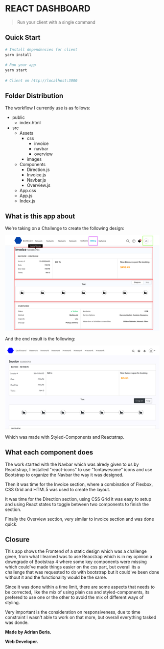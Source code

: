 # REACT DASHBOARD

> Run your client with a single command

## Quick Start

``` bash
# Install dependencies for client
yarn install

# Run your app
yarn start

# Client on http://localhost:3000
```

## Folder Distribution

The workflow I currently use is as follows:

- public
    - index.html 
- src
    - Assets
        - css
            - invoice
            - navbar
            - overview
        - images
    - Components
        - Direction.js
        - Invoice.js
        - Navbar.js
        - Overview.js
    - App.css
    - App.js
    - Index.js

## What is this app about

We're taking on a Challenge to create the following design:

![Challenge](demo-test.png)

And the end result is the following:

![Challenge](readme.png)

Which was made with Styled-Components and Reactstrap.

## What each component does

The work started with the Navbar which was alredy given to us by Reactstrap, I installed "react-icons" to use "fontawesome" icons and use Bootstrap to organize the Navbar the way it was designed.

Then it was time for the Invoice section, where a combination of Flexbox, CSS Grid and HTML5 was used to create the layout.

It was time for the Direction section, using CSS Grid it was easy to setup and using React states to toggle between two components to finish the section.

Finally the Overview section, very similar to invoice section and was done quick.

## Closure

This app shows the Frontend of a static design which was a challenge given, from what I learned was to use Reacstrap which is in my opinion a downgrade of Bootstrap 4 where some key components were missing which could've made things easier on the css part, but overall its a challenge that was requested to do with bootstrap but it could've been done without it and the functionality would be the same.

Since it was done within a time limit, there are some aspects that needs to be corrected, like the mix of using plain css and styled-components, its prefered to use one or the other to avoid the mix of different ways of styling. 

Very important is the consideration on responsiveness, due to time constraint I wasn't able to work on that more, but overall everything tasked was donde.

**Made by Adrian Beria.**

**Web Developer.**